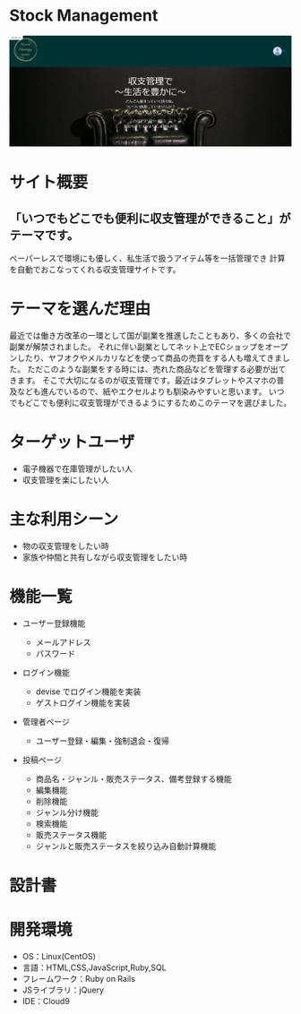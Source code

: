 # Stock Management

![サイト写真](/app/assets/images/stock-management_readme.png)

# サイト概要

## 「いつでもどこでも便利に収支管理ができること」がテーマです。

ペーパーレスで環境にも優しく、私生活で扱うアイテム等を一括管理でき
計算を自動でおこなってくれる収支管理サイトです。

# テーマを選んだ理由

最近では働き方改革の一環として国が副業を推進したこともあり、多くの会社で副業が解禁されました。
それに伴い副業としてネット上でECショップをオープンしたり、ヤフオクやメルカリなどを使って商品の売買をする人も増えてきました。
ただこのような副業をする時には、売れた商品などを管理する必要が出てきます。
そこで大切になるのが収支管理です。最近はタブレットやスマホの普及なども進んでいるので、紙やエクセルよりも馴染みやすいと思います。
いつでもどこでも便利に収支管理ができるようにするためこのテーマを選びました。

# ターゲットユーザ

- 電子機器で在庫管理がしたい人
- 収支管理を楽にしたい人


# 主な利用シーン

- 物の収支管理をしたい時
- 家族や仲間と共有しながら収支管理をしたい時

# 機能一覧

- ユーザー登録機能

  - メールアドレス
  - パスワード

- ログイン機能

  - devise でログイン機能を実装
  - ゲストログイン機能を実装

- 管理者ページ

  - ユーザー登録・編集・強制退会・復帰

- 投稿ページ

  - 商品名・ジャンル・販売ステータス、備考登録する機能
  - 編集機能
  - 削除機能
  - ジャンル分け機能
  - 検索機能
  - 販売ステータス機能
  - ジャンルと販売ステータスを絞り込み自動計算機能

# 設計書


# 開発環境
- OS：Linux(CentOS)
- 言語：HTML,CSS,JavaScript,Ruby,SQL
- フレームワーク：Ruby on Rails
- JSライブラリ：jQuery
- IDE：Cloud9
